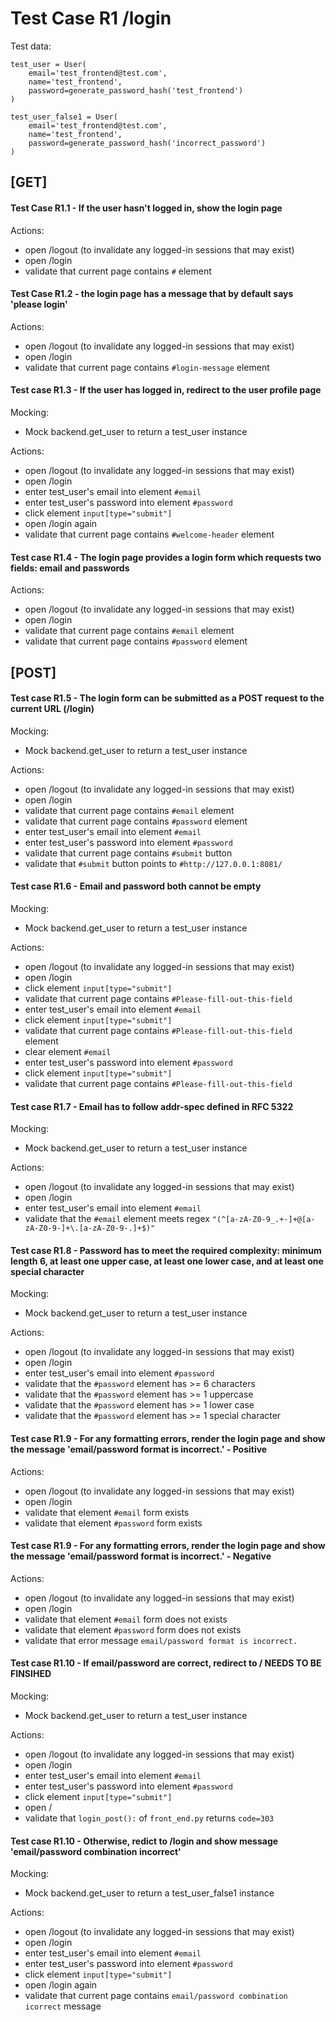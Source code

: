 ﻿# Test Case R1 /login
Test data:
```
test_user = User(
    email='test_frontend@test.com',
    name='test_frontend',
    password=generate_password_hash('test_frontend')
)
```

```
test_user_false1 = User(
    email='test_frontend@test.com',
    name='test_frontend',
    password=generate_password_hash('incorrect_password')
)
```
## [GET]
#### Test Case R1.1 - If the user hasn't logged in, show the login page
Actions:

-   open /logout (to invalidate any logged-in sessions that may exist)
-   open /login
-  validate that current page contains  `#`  element

#### Test Case R1.2 - the login page has a message that by default says 'please login'
Actions:

-   open /logout (to invalidate any logged-in sessions that may exist)
-   open /login
-   validate that current page contains  `#login-message`  element

#### Test case R1.3 - If the user has logged in, redirect to the user profile page
Mocking:

-   Mock backend.get_user to return a test_user instance

Actions:

-   open /logout (to invalidate any logged-in sessions that may exist)
-   open /login
-   enter test_user's email into element  `#email`
-   enter test_user's password into element  `#password`
-   click element  `input[type="submit"]`
-   open /login again
-   validate that current page contains  `#welcome-header`  element

#### Test case R1.4 - The login page provides a login form which requests two fields: email and passwords
Actions:

-   open /logout (to invalidate any logged-in sessions that may exist)
-   open /login
-   validate that current page contains  `#email`  element
-   validate that current page contains  `#password`  element

## [POST]

#### Test case R1.5 - The login form can be submitted as a POST request to the current URL (/login)
Mocking:

-   Mock backend.get_user to return a test_user instance

Actions:

-   open /logout (to invalidate any logged-in sessions that may exist)
-   open /login
-   validate that current page contains  `#email`  element
-   validate that current page contains  `#password`  element
-   enter test_user's email into element  `#email`
-   enter test_user's password into element  `#password`
-   validate that current page contains  `#submit`  button
-   validate that  `#submit`  button points to `#http://127.0.0.1:8081/`

#### Test case R1.6 - Email and password both cannot be empty
Mocking:

-   Mock backend.get_user to return a test_user instance

Actions:
-   open /logout (to invalidate any logged-in sessions that may exist)
-   open /login
-   click element  `input[type="submit"]`
-   validate that current page contains  `#Please-fill-out-this-field`
-   enter test_user's email into element  `#email`
-   click element  `input[type="submit"]`
-   validate that current page contains  `#Please-fill-out-this-field`  element
- clear element `#email`
-   enter test_user's password into element  `#password`
-   click element  `input[type="submit"]`
-   validate that current page contains  `#Please-fill-out-this-field`

#### Test case R1.7 - Email has to follow addr-spec defined in RFC 5322
Mocking:

-   Mock backend.get_user to return a test_user instance

Actions:
-   open /logout (to invalidate any logged-in sessions that may exist)
-   open /login
-   enter test_user's email into element  `#email`
- validate that the `#email` element meets regex `"(^[a-zA-Z0-9_.+-]+@[a-zA-Z0-9-]+\.[a-zA-Z0-9-.]+$)"`

#### Test case R1.8 - Password has to meet the required complexity: minimum length 6, at least one upper case, at least one lower case, and at least one special character
Mocking:
-   Mock backend.get_user to return a test_user instance

Actions:
-   open /logout (to invalidate any logged-in sessions that may exist)
-   open /login
-   enter test_user's email into element  `#password`
- validate that the `#password` element has >= 6  characters
-  validate that the `#password` element has >= 1 uppercase
- validate that the `#password` element has >= 1 lower case
- validate that the `#password` element has >= 1 special character

#### Test case R1.9 - For any formatting errors, render the login page and show the message 'email/password format is incorrect.' - Positive
Actions:
-   open /logout (to invalidate any logged-in sessions that may exist)
-   open /login
-   validate that element `#email` form exists
-   validate that element `#password` form exists

#### Test case R1.9 - For any formatting errors, render the login page and show the message 'email/password format is incorrect.' - Negative
Actions:
-   open /logout (to invalidate any logged-in sessions that may exist)
-   open /login
-   validate that element `#email` form does not exists
-   validate that element `#password` form does not exists
- validate that error message `email/password format is incorrect.`

#### Test case R1.10 - If email/password are correct, redirect to / NEEDS TO BE FINSIHED
Mocking:
-   Mock backend.get_user to return a test_user instance

Actions:
-   open /logout (to invalidate any logged-in sessions that may exist)
-   open /login
-   enter test_user's email into element  `#email`
-   enter test_user's password into element  `#password`
-   click element  `input[type="submit"]`
-   open /
- validate that `login_post():` of `front_end.py` returns `code=303`

#### Test case R1.10 - Otherwise, redict to /login and show message 'email/password combination incorrect'
Mocking:
-   Mock backend.get_user to return a test_user_false1 instance

Actions:
-   open /logout (to invalidate any logged-in sessions that may exist)
-   open /login
-   enter test_user's email into element  `#email`
-   enter test_user's password into element  `#password` 
-   click element  `input[type="submit"]`
-   open /login again
-   validate that current page contains  `email/password combination icorrect`  message


